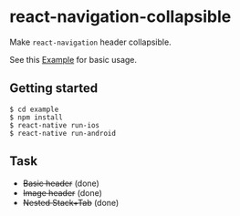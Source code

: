 # react-navigation-collapsible

Make `react-navigation` header collapsible.

See this [Example](https://github.com/benevbright/react-navigation-collapsible/tree/master/example) for basic usage.


## Getting started

```
$ cd example
$ npm install
$ react-native run-ios
$ react-native run-android
```

## Task

- ~~Basic header~~ (done)
- ~~Image header~~ (done)
- ~~Nested Stack+Tab~~ (done)
